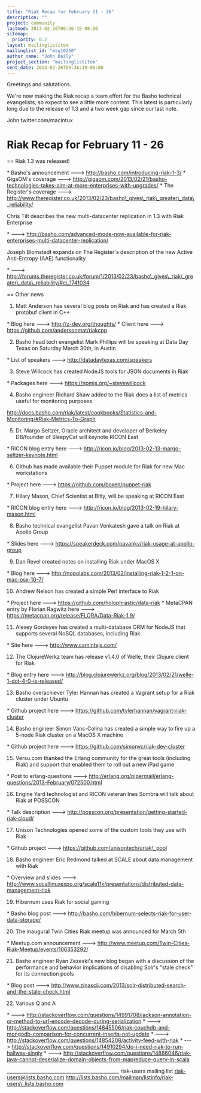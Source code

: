 ```yaml
---
title: "Riak Recap for February 11 - 26"
description: ""
project: community
lastmod: 2013-02-26T09:36:19-08:00
sitemap:
  priority: 0.2
layout: mailinglistitem
mailinglist_id: "msg10250"
author_name: "John Daily"
project_section: "mailinglistitem"
sent_date: 2013-02-26T09:36:19-08:00
---
```



Greetings and salutations.

We're now making the Riak recap a team effort for the Basho technical
evangelists, so expect to see a little more content. This latest is
particularly long due to the release of 1.3 and a two week gap since
our last note.

John
twitter.com/macintux

Riak Recap for February 11 - 26
==============================

== Riak 1.3 was released!

\* Basho's announcement ---> http://basho.com/introducing-riak-1-3/
\* GigaOM's coverage ---> 
http://gigaom.com/2013/02/21/basho-technologies-takes-aim-at-more-enterprises-with-upgrades/
\* The Register's coverage ---> 
http://www.theregister.co.uk/2013/02/23/basho\_gives\_riak\_greater\_data\_reliability/

Chris Tilt describes the new multi-datacenter replication in 1.3 with Riak 
Enterprise

\* ---> 
http://basho.com/advanced-mode-now-available-for-riak-enterprises-multi-datacenter-replication/

Joseph Blomstedt expands on The Register's description of the new Active 
Anti-Entropy (AAE) functionality

\* ---> 
http://forums.theregister.co.uk/forum/1/2013/02/23/basho\_gives\_riak\_greater\_data\_reliability/#c\_1741034


== Other news

1) Matt Anderson has several blog posts on Riak and has created a Riak protobuf 
client in C++

\* Blog here ---> http://z-dev.org/thoughts/
\* Client here ---> https://github.com/andersonmat/riakcpp

2) Basho head tech evangelist Mark Phillips will be speaking at Data Day Texas 
on Saturday March 30th, in Austin

\* List of speakers ---> http://datadaytexas.com/speakers

3) Steve Willcock has created NodeJS tools for JSON documents in Riak

\* Packages here ---> https://npmjs.org/~stevewillcock

4) Basho engineer Richard Shaw added to the Riak docs a list of metrics useful 
for monitoring purposes

http://docs.basho.com/riak/latest/cookbooks/Statistics-and-Monitoring/#Riak-Metrics-To-Graph

5) Dr. Margo Seltzer, Oracle architect and developer of Berkeley DB/founder of 
SleepyCat will keynote RICON East

\* RICON blog entry here ---> 
http://ricon.io/blog/2013-02-13-margo-seltzer-keynote.html

6) Github has made available their Puppet module for Riak for new Mac 
workstations

\* Project here ---> https://github.com/boxen/puppet-riak

7) Hilary Mason, Chief Scientist at Bitly, will be speaking at RICON East

\* RICON blog entry here ---> http://ricon.io/blog/2013-02-19-hilary-mason.html

8) Basho technical evangelist Pavan Venkatesh gave a talk on Riak at Apollo 
Group

\* Slides here ---> https://speakerdeck.com/pavankv/riak-usage-at-apollo-group

9) Dan Revel created notes on installing Riak under MacOS X

\* Blog here ---> 
http://nopolabs.com/2013/02/installing-riak-1-2-1-on-mac-osx-10-7/

10) Andrew Nelson has created a simple Perl interface to Riak

\* Project here ---> https://github.com/holophrastic/data-riak
\* MetaCPAN entry by Florian Ragwitz here ---> 
https://metacpan.org/release/FLORA/Data-Riak-1.9/

11) Alexey Gordeyev has created a multi-database ORM for NodeJS that supports 
several NoSQL databases, including Riak

\* Site here ---> http://www.camintejs.com/

12) The ClojureWerkz team has release v1.4.0 of Welle, their Clojure client for 
Riak

\* Blog entry here ---> 
http://blog.clojurewerkz.org/blog/2013/02/21/welle-1-dot-4-0-is-released/

13) Basho overachiever Tyler Hannan has created a Vagrant setup for a Riak 
cluster under Ubuntu

\* Github project here ---> https://github.com/tylerhannan/vagrant-riak-cluster

14) Basho engineer Simon Vans-Colina has created a simple way to fire up a 
5-node Riak cluster on a MacOS X machine

\* Github project here ---> https://github.com/simonvc/riak-dev-cluster

15) Versu.com thanked the Erlang community for the great tools (including Riak) 
and support that enabled them to roll out a new iPad game

\* Post to erlang-questions ---> 
http://erlang.org/pipermail/erlang-questions/2013-February/072500.html

16) Engine Yard technologist and RICON veteran Ines Sombra will talk about Riak 
at POSSCON

\* Talk description ---> 
http://posscon.org/presentation/getting-started-riak-cloud/

17) Unison Technologies opened some of the custom tools they use with Riak

\* Github project ---> https://github.com/unisontech/uriak\_pool

18) Basho engineer Eric Redmond talked at SCALE about data management with Riak

\* Overview and slides ---> 
http://www.socallinuxexpo.org/scale11x/presentations/distributed-data-management-riak

19) Hibernum uses Riak for social gaming

\* Basho blog post ---> 
http://basho.com/hibernum-selects-riak-for-user-data-storage/

20) The inaugural Twin Cities Riak meetup was announced for March 5th

\* Meetup.com announcement ---> 
http://www.meetup.com/Twin-Cities-Riak-Meetup/events/106353292/

21) Basho engineer Ryan Zezeski's new blog began with a discussion of the 
performance and behavior implications of disabling Solr's "stale check" for its 
connection pools

\* Blog post ---> 
http://www.zinascii.com/2013/solr-distributed-search-and-the-stale-check.html

22) Various Q and A

\* ---> 
http://stackoverflow.com/questions/14991708/jackson-annotation-or-method-to-url-encode-decode-during-serialization
\* ---> 
http://stackoverflow.com/questions/14845506/riak-couchdb-and-mongodb-comparison-for-concurrent-inserts-not-update
\* ---> http://stackoverflow.com/questions/14854208/activity-feed-with-riak
\* ---> 
http://stackoverflow.com/questions/14910294/do-i-need-riak-to-run-hallway-singly
\* ---> 
http://stackoverflow.com/questions/14886046/riak-java-cannot-deserialize-domain-objects-from-mapreduce-query-in-scala


\_\_\_\_\_\_\_\_\_\_\_\_\_\_\_\_\_\_\_\_\_\_\_\_\_\_\_\_\_\_\_\_\_\_\_\_\_\_\_\_\_\_\_\_\_\_\_
riak-users mailing list
riak-users@lists.basho.com
http://lists.basho.com/mailman/listinfo/riak-users\_lists.basho.com

